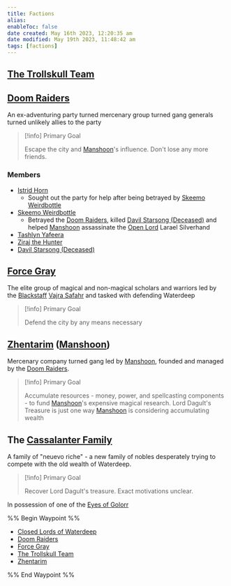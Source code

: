 ```yaml
---
title: Factions
alias: 
enableToc: false
date created: May 16th 2023, 12:20:35 am
date modified: May 19th 2023, 11:48:42 am
tags: [factions]
---
```

## [The Trollskull Team](content/Factions/The%20Trollskull%20Team.md)

## [Doom Raiders](content/Factions/Doom%20Raiders.md)
An ex-adventuring party turned mercenary group turned gang generals turned unlikely allies to the party
> [!info] Primary Goal
>
> Escape the city and [Manshoon](content/NPCs/Manshoon.md)'s influence. Don't lose any more friends.
### Members
- [Istrid Horn](content/NPCs/Istrid%20Horn.md)
	- Sought out the party for help after being betrayed by [Skeemo Weirdbottle](content/NPCs/Skeemo%20Weirdbottle.md)
- [Skeemo Weirdbottle](content/NPCs/Skeemo%20Weirdbottle.md)
	- Betrayed the [Doom Raiders](content/Factions/Doom%20Raiders.md), killed [Davil Starsong (Deceased)](../NPCs/Davil%20Starsong%20(Deceased).md) and helped [Manshoon](content/NPCs/Manshoon.md) assassinate the [Open Lord](content/Factions/Closed%20Lords%20of%20Waterdeep.md) Larael Silverhand
- [Tashlyn Yafeera](content/NPCs/Tashlyn%20Yafeera.md)
- [Ziraj the Hunter](content/NPCs/Ziraj%20the%20Hunter.md)
- [Davil Starsong (Deceased)](../NPCs/Davil%20Starsong%20(Deceased).md)

## [Force Gray](content/Factions/Force%20Gray.md)
The elite group of magical and non-magical scholars and warriors led by the [Blackstaff](content/Items%20of%20Note/Blackstaff.md) [Vajra Safahr](content/NPCs/Vajra%20Safahr.md) and tasked with defending Waterdeep
> [!info] Primary Goal
>
> Defend the city by any means necessary

## [Zhentarim](content/Factions/Zhentarim.md) ([Manshoon](content/NPCs/Manshoon.md))
Mercenary company turned gang led by [Manshoon](content/NPCs/Manshoon.md), founded and managed by the [Doom Raiders](content/Factions/Doom%20Raiders.md).
> [!info] Primary Goal
>
> Accumulate resources - money, power, and spellcasting components - to fund [Manshoon](content/NPCs/Manshoon.md)'s expensive magical research. Lord Dagult's Treasure is just one way [Manshoon](content/NPCs/Manshoon.md) is considering accumulating wealth

## The [Cassalanter Family](content/NPCs/Cassalanter%20Family.md)
A family of "neuevo riche" - a new family of nobles desperately trying to compete with the old wealth of Waterdeep.
> [!info] Primary Goal
>
> Recover Lord Dagult's treasure. Exact motivations unclear.

In possession of one of the [Eyes of Golorr](content/Items%20of%20Note/Stone%20of%20Golorr.md)

%% Begin Waypoint %%
- [Closed Lords of Waterdeep](content/Factions/Closed%20Lords%20of%20Waterdeep.md)
- [Doom Raiders](content/Factions/Doom%20Raiders.md)
- [Force Gray](content/Factions/Force%20Gray.md)
- [The Trollskull Team](content/Factions/The%20Trollskull%20Team.md)
- [Zhentarim](content/Factions/Zhentarim.md)

%% End Waypoint %%
